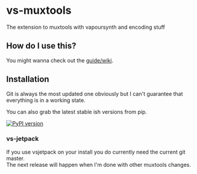 # vs-muxtools

The extension to muxtools with vapoursynth and encoding stuff

## How do I use this?

You might wanna check out the [guide/wiki](https://muxtools.vodes.pw/).

## Installation

Git is always the most updated one obviously but I can't guarantee that everything is in a working state.

You can also grab the latest stable ish versions from pip.

[![PyPI version](https://badge.fury.io/py/vsmuxtools.svg)](https://badge.fury.io/py/vsmuxtools)


### vs-jetpack

If you use vsjetpack on your install you do currently need the current git master.<br>
The next release will happen when I'm done with other muxtools changes.